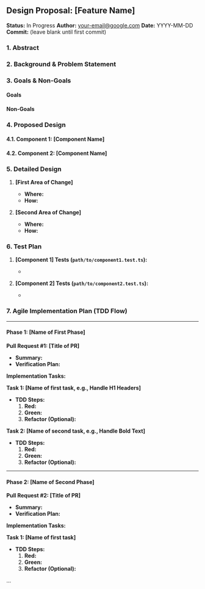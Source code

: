 ## **Design Proposal: [Feature Name]**

**Status:** In Progress
**Author:** your-email@google.com
**Date:** YYYY-MM-DD
**Commit:** (leave blank until first commit)

### 1. Abstract

<!-- A brief, one-paragraph summary of the feature, the problem it solves, and the proposed solution. -->

### 2. Background & Problem Statement

<!-- A detailed explanation of the current situation and the problem that this feature will address. Explain why the current system is insufficient. -->

### 3. Goals & Non-Goals

#### Goals

<!-- List the specific, measurable goals of this feature. -->
<!-- What should this feature achieve? -->

#### Non-Goals

<!-- List what is explicitly out of scope for this feature. -->
<!-- This helps to define the boundaries of the project. -->

### 4. Proposed Design

<!-- A high-level overview of the proposed solution. This section should describe the new components, how they will interact, and the overall architecture of the feature. -->

#### 4.1. Component 1: [Component Name]

<!-- Detailed description of the first new component. -->

#### 4.2. Component 2: [Component Name]

<!-- Detailed description of the second new component. -->

### 5. Detailed Design

<!-- A more detailed, implementation-level description of the changes. This section should be specific enough for another engineer to understand the implementation details. -->

1.  **[First Area of Change]**
    - **Where:** <!-- Specify the file path, e.g., `packages/core/src/services/new-service.ts` -->
    - **How:** <!-- Describe the implementation details, including code snippets if helpful. -->

2.  **[Second Area of Change]**
    - **Where:** <!-- Specify the file path. -->
    - **How:** <!-- Describe the implementation details. -->

### 6. Test Plan

<!-- A detailed plan for testing the new feature. This should include unit tests, integration tests, and manual testing. -->

1.  **[Component 1] Tests (`path/to/component1.test.ts`):**
    - <!-- List the specific test cases for the first component. -->

2.  **[Component 2] Tests (`path/to/component2.test.ts`):**
    - <!-- List the specific test cases for the second component. -->

### 7. Agile Implementation Plan (TDD Flow)

<!-- Guidance for the Plan Agent:
Your goal is to create a robust, step-by-step implementation plan that minimizes risk and delivers value incrementally. To do this, you must adhere to the following core principles:

1.  **Think Vertically, Not Horizontally:** Decompose the feature into "vertical slices." Each PR should deliver a complete, testable piece of end-to-end functionality, even if it's very small.
    -   **BAD:** A PR that only adds database models. A separate PR that only adds API endpoints.
    -   **GOOD:** A PR that adds the ability for a user to read their profile. This includes the necessary database model, the API endpoint, and the tests to verify it.

2.  **Decompose and Order by Dependency:** Identify the logical sequence of work. What must be built first to enable subsequent work?
    -   **Example:** The PR that creates a user's profile must be implemented before the PR that allows editing that profile. The API for fetching data must exist before the UI that displays it.

3.  **Keep Pull Requests Small and Focused:** A PR should represent a single, logical unit of work and ideally be under 500 lines of code change. This reduces risk, makes code reviews faster and more effective, and makes it easier to find bugs. If a task seems too large, break it down into smaller, prerequisite PRs.

4.  **Define a Clear Verification Plan for Each PR:** For each PR, specify exactly how the changes can be tested and verified. This is the "definition of done" for the PR and is critical for the Code Review Agent. It should include specific test commands to run.

5.  **Define Clear Task Exit Criteria:** Each "Task" listed under a PR must represent a complete, atomic unit of work that concludes in a "Green" state, signified by a successful `npm run preflight` command. A Task is only done when all tests pass, the code builds, and it meets all linting and type-checking standards. Do not create Tasks that end in a failing state.
-->

---

#### **Phase 1: [Name of First Phase]**

<!-- **Goal:** Describe the goal of this phase. -->

**Pull Request #1: [Title of PR]**

- **Summary:** <!-- A brief, one-sentence description of what this PR will accomplish. -->
- **Verification Plan:** <!-- Detail the steps a reviewer will take to verify the changes. Include test commands and manual testing instructions. -->

**Implementation Tasks:**

**Task 1: [Name of first task, e.g., Handle H1 Headers]**

- **TDD Steps:**
  1.  **Red:** <!-- Write a failing test for the specific behavior. -->
  2.  **Green:** <!-- Write the minimal code to make the test pass. -->
  3.  **Refactor (Optional):** <!-- Improve the implementation while keeping tests green. -->

**Task 2: [Name of second task, e.g., Handle Bold Text]**

- **TDD Steps:**
  1.  **Red:** <!-- Write a failing test for the specific behavior. -->
  2.  **Green:** <!-- Write the minimal code to make the test pass. -->
  3.  **Refactor (Optional):** <!-- Improve the implementation while keeping tests green. -->

---

#### **Phase 2: [Name of Second Phase]**

<!-- **Goal:** Describe the goal of this phase. -->

**Pull Request #2: [Title of PR]**

- **Summary:** <!-- A brief, one-sentence description of what this PR will accomplish. -->
- **Verification Plan:** <!-- Detail the steps a reviewer will take to verify the changes. Include test commands and manual testing instructions. -->

**Implementation Tasks:**

**Task 1: [Name of first task]**

- **TDD Steps:**
  1.  **Red:** <!-- Write a failing test for the specific behavior. -->
  2.  **Green:** <!-- Write the minimal code to make the test pass. -->
  3.  **Refactor (Optional):** <!-- Improve the implementation while keeping tests green. -->

...
